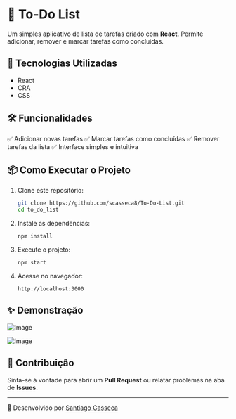 # 📌 To-Do List

Um simples aplicativo de lista de tarefas criado com **React**. Permite adicionar, remover e marcar tarefas como concluídas.

## 🚀 Tecnologias Utilizadas
- React
- CRA
- CSS

## 🛠 Funcionalidades
✅ Adicionar novas tarefas
✅ Marcar tarefas como concluídas
✅ Remover tarefas da lista
✅ Interface simples e intuitiva

## 📦 Como Executar o Projeto

1. Clone este repositório:
   ```bash
   git clone https://github.com/scasseca8/To-Do-List.git
   cd to_do_list
   ```
2. Instale as dependências:
   ```bash
   npm install
   ```
3. Execute o projeto:
   ```bash
   npm start
   ```
4. Acesse no navegador:
   ```
   http://localhost:3000
   ```

## ✨ Demonstração

![Image](https://github.com/user-attachments/assets/85e9a74b-5a9f-40b2-86c2-e0b8c0993dae)

![Image](https://github.com/user-attachments/assets/7a21c824-6e42-4e51-94a0-f2fa577e84de)


## 📝 Contribuição
Sinta-se à vontade para abrir um **Pull Request** ou relatar problemas na aba de **Issues**.


---
📌 Desenvolvido por [Santiago Casseca](https://github.com/scasseca8)

